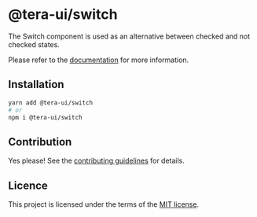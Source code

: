 # @tera-ui/switch

The Switch component is used as an alternative between checked and not checked states.

Please refer to the [documentation](https://nextui.org/docs/components/switch) for more information.

## Installation

```sh
yarn add @tera-ui/switch
# or
npm i @tera-ui/switch
```

## Contribution

Yes please! See the
[contributing guidelines](https://github.com/hieumau12/nextui-tera/blob/master/CONTRIBUTING.md)
for details.

## Licence

This project is licensed under the terms of the
[MIT license](https://github.com/hieumau12/nextui-tera/blob/master/LICENSE).
